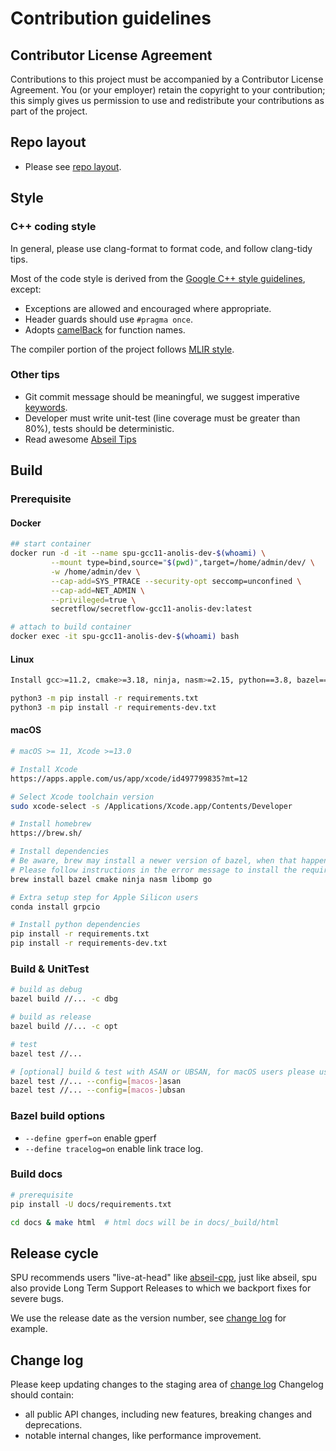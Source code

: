 # Contribution guidelines

## Contributor License Agreement

Contributions to this project must be accompanied by a Contributor License
Agreement. You (or your employer) retain the copyright to your contribution;
this simply gives us permission to use and redistribute your contributions as
part of the project.

## Repo layout

- Please see [repo layout](REPO_LAYOUT.md).

## Style

### C++ coding style

In general, please use clang-format to format code, and follow clang-tidy tips.

Most of the code style is derived from the [Google C++ style guidelines](https://google.github.io/styleguide/cppguide.html), except:

* Exceptions are allowed and encouraged where appropriate.
* Header guards should use `#pragma once`.
* Adopts [camelBack](https://llvm.org/docs/Proposals/VariableNames.html#variable-names-coding-standard-options) for function names.

The compiler portion of the project follows [MLIR style](https://mlir.llvm.org/getting_started/DeveloperGuide/#style-guide).

### Other tips

* Git commit message should be meaningful, we suggest imperative [keywords](https://github.com/joelparkerhenderson/git_commit_message#summary-keywords).
* Developer must write unit-test (line coverage must be greater than 80%), tests should be deterministic.
* Read awesome [Abseil Tips](https://abseil.io/tips/)

## Build

### Prerequisite


#### Docker
```sh
## start container
docker run -d -it --name spu-gcc11-anolis-dev-$(whoami) \
         --mount type=bind,source="$(pwd)",target=/home/admin/dev/ \
         -w /home/admin/dev \
         --cap-add=SYS_PTRACE --security-opt seccomp=unconfined \
         --cap-add=NET_ADMIN \
         --privileged=true \
         secretflow/secretflow-gcc11-anolis-dev:latest

# attach to build container
docker exec -it spu-gcc11-anolis-dev-$(whoami) bash
```

#### Linux

```sh
Install gcc>=11.2, cmake>=3.18, ninja, nasm>=2.15, python==3.8, bazel==5.4.0, golang

python3 -m pip install -r requirements.txt
python3 -m pip install -r requirements-dev.txt
```

#### macOS

```sh
# macOS >= 11, Xcode >=13.0

# Install Xcode
https://apps.apple.com/us/app/xcode/id497799835?mt=12

# Select Xcode toolchain version
sudo xcode-select -s /Applications/Xcode.app/Contents/Developer

# Install homebrew
https://brew.sh/

# Install dependencies
# Be aware, brew may install a newer version of bazel, when that happens bazel will give an error message during build.
# Please follow instructions in the error message to install the required version
brew install bazel cmake ninja nasm libomp go

# Extra setup step for Apple Silicon users
conda install grpcio

# Install python dependencies
pip install -r requirements.txt
pip install -r requirements-dev.txt
```

### Build & UnitTest
``` sh
# build as debug
bazel build //... -c dbg

# build as release
bazel build //... -c opt

# test
bazel test //...

# [optional] build & test with ASAN or UBSAN, for macOS users please use configs with macOS prefix
bazel test //... --config=[macos-]asan
bazel test //... --config=[macos-]ubsan
```

### Bazel build options

- `--define gperf=on` enable gperf
- `--define tracelog=on` enable link trace log.

### Build docs

```sh
# prerequisite
pip install -U docs/requirements.txt

cd docs & make html  # html docs will be in docs/_build/html
```


## Release cycle

SPU recommends users "live-at-head" like [abseil-cpp](https://github.com/abseil/abseil-cpp), just like abseil, spu also provide Long Term Support Releases to which we backport fixes for severe bugs.

We use the release date as the version number, see [change log](CHANGELOG.md) for example.

## Change log

Please keep updating changes to the staging area of [change log](CHANGELOG.md)
Changelog should contain:
- all public API changes, including new features, breaking changes and deprecations.
- notable internal changes, like performance improvement.
